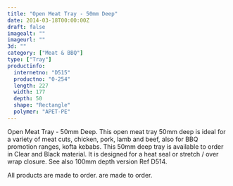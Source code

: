 ```yaml
---
title: "Open Meat Tray - 50mm Deep"
date: 2014-03-18T00:00:00Z
draft: false
imagealt: ""
imageurl: ""
3d: ""
category: ["Meat & BBQ"]
type: ["Tray"]
productinfo:
  internetno: "D515"
  productno: "0-254"
  length: 227
  width: 177
  depth: 50
  shape: "Rectangle"
  polymer: "APET-PE"
---
```

Open Meat Tray - 50mm Deep. This open meat tray 50mm deep is ideal for a variety of meat cuts, chicken, pork, lamb and beef, also for BBQ promotion ranges, kofta kebabs. This 50mm deep tray is available to order in Clear and Black material. It is designed for a heat seal or stretch / over wrap closure. See also 100mm depth version Ref D514.

All products are made to order. are made to order.